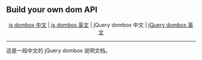 ## Build your own dom API
<p align="center">
  <a href="https://github.com/yingjieweb/dombox">js dombox 中文</a> |
  <a href="https://github.com/yingjieweb/dombox/tree/master/lang/english/jsdom">js dombox 英文</a> |
  <span>jQuery dombox 中文</span> |
  <a href="https://github.com/yingjieweb/dombox/tree/master/lang/english/jqdom">jQuery dombox 英文</a>
</p>

------

这是一段中文的 jQuery dombox 说明文档。